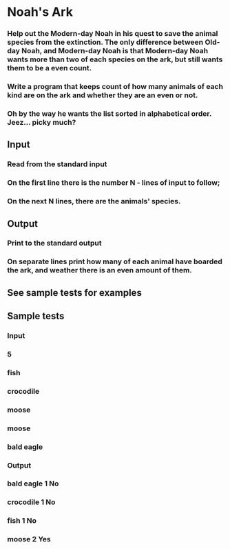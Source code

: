 # **Noah's Ark**
### Help out the Modern-day Noah in his quest to save the animal species from the extinction. The only difference between Old-day Noah, and Modern-day Noah is that Modern-day Noah wants more than two of each species on the ark, but still wants them to be a even count.
### Write a program that keeps count of how many animals of each kind are on the ark and whether they are an even or not.
### Oh by the way he wants the list sorted in alphabetical order. Jeez... picky much?

## **Input**
### Read from the standard input

### On the first line there is the number N - lines of input to follow;

### On the next N lines, there are the animals' species.

## **Output**
### Print to the standard output

### On separate lines print how many of each animal have boarded the ark, and weather there is an even amount of them.

## See sample tests for examples
## **Sample tests**
### **Input**
### 5
### fish
### crocodile
### moose
### moose
### bald eagle
### Output
### bald eagle 1 No
### crocodile 1 No
### fish 1 No
### moose 2 Yes